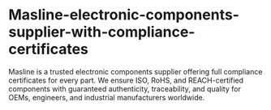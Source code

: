 # Masline-electronic-components-supplier-with-compliance-certificates
Masline is a trusted electronic components supplier offering full compliance certificates for every part. We ensure ISO, RoHS, and REACH-certified components with guaranteed authenticity, traceability, and quality for OEMs, engineers, and industrial manufacturers worldwide.
